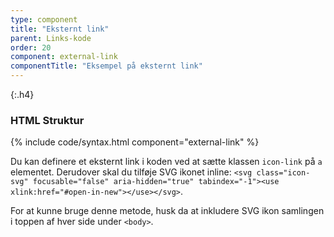 ```yaml
---
type: component
title: "Eksternt link"
parent: Links-kode
order: 20
component: external-link
componentTitle: "Eksempel på eksternt link"
---
```


{:.h4}
### HTML Struktur

{% include code/syntax.html component="external-link" %}

Du kan definere et eksternt link i koden ved at sætte klassen `icon-link` på `a` elementet. Derudover skal du tilføje SVG ikonet inline: `<svg class="icon-svg" focusable="false" aria-hidden="true" tabindex="-1"><use xlink:href="#open-in-new"></use></svg>`.

For at kunne bruge denne metode, husk da at inkludere SVG ikon samlingen i toppen af hver side under `<body>`.
